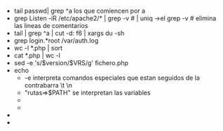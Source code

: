 - tail passwd|  grep ^a los que comiencen por a
- grep  Listen -iR /etc/apache2/* | grep -v # | uniq ->el grep -v #  elimina las lineas de comentarios
- tail |  grep ^a  | cut -d: f6 | xargs du -sh
- grep login.*root /var/auth.log
- wc -l *.php | sort
- cat *.php | wc -l
- sed -e 's/\$version/\$VRS/g' fichero.php
- echo
	- -e interpreta comandos especiales que estan seguidos de la contrabarra \t \n
	- "rutas=>$PATH" se interpretan las variables
	-
	-
-
-